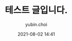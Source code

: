 ---
layout: post
title: '테스트 글입니다.'
author: yubin.choi
comments: true
date: 2021-08-02 14:41
tags: [etc]
---